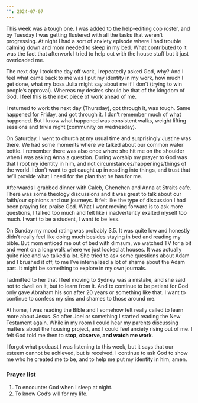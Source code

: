 ```yaml
---
"": 2024-07-07
---
```

This week was a tough one. I was added to the help-editing cop roster, and by Tuesday I was getting flustered with all the tasks that weren’t progressing. At night I had a sort of anxiety episode where I had trouble calming down and mom needed to sleep in my bed. What contributed to it was the fact that afterwork I tried to help out with the house stuff but it just overloaded me.

The next day I took the day off work, I repeatedly asked God, why? And I feel what came back to me was I put my identity in my work, how much I get done, what my boss Julia might say about me if I don’t (trying to win people’s approval). Whereas my desires should be that of the kingdom of God. I feel this is the next piece of work ahead of me.

I returned to work the next day (Thursday), got through it, was tough. Same happened for Friday, and got through it. I don’t remember much of what happened. But I know what happened was consistent walks, weight lifting sessions and trivia night (community on wednesday).

On Saturday, I went to church at my usual time and surprisingly Justine was there. We had some moments where we talked about our common water bottle. I remember there was also once where she hit me on the shoulder when i was asking Anna a question. During worship my prayer to God was that I root my identity in him, and not circumstances/happenings/things of the world. I don’t want to get caught up in reading into things, and trust that he’ll provide what I need for the plan that he has for me.

Afterwards I grabbed dinner with Caleb, Chenchen and Anna at Straits cafe. There was some theology discussions and it was great to talk about our faith/our opinions and our journeys. It felt like the type of discussion I had been praying for, praise God. What I want moving forward is to ask more questions, I talked too much and felt like i inadvertently exalted myself too much. I want to be a student, I want to be less.

On Sunday my mood rating was probably 3.5. It was quite low and honestly didn’t really feel like doing much besides staying in bed and reading my bible. But mom enticed me out of bed with dimsum, we watched TV for a bit and went on a long walk where we just looked at houses. It was actually quite nice and we talked a lot. She tried to ask some questions about Adam and I brushed it off, to me I’ve internalized a lot of shame about the Adam part. It might be something to explore in my own journals.

I admitted to her that I feel moving to Sydney was a mistake, and she said not to dwell on it, but to learn from it. And to continue to be patient for God only gave Abraham his son after 20 years or something like that. I want to continue to confess my sins and shames to those around me.

At home, I was reading the Bible and I somehow felt really called to learn more about Jesus. So after Joel or something I started reading the New Testament again. While in my room I could hear my parents discussing matters about the housing project, and I could feel anxiety rising out of me. I felt God told me then to **stop, observe, and watch me work**.

I forgot what podcast I was listening to this week, but it says that our esteem cannot be achieved, but is received. I continue to ask God to show me who he created me to be, and to help me put my identity in him, amen.

### Prayer list

1. To encounter God when I sleep at night.
2. To know God’s will for my life.